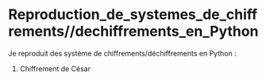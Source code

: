 # Reproduction_de_systemes_de_chiffrements//dechiffrements_en_Python

Je reproduit des système de chiffrements/déchiffrements en Python :

1.  Chiffrement de César
